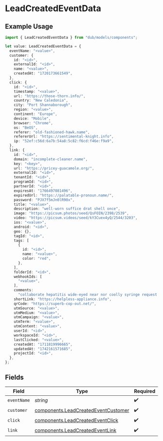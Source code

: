 # LeadCreatedEventData

## Example Usage

```typescript
import { LeadCreatedEventData } from "dub/models/components";

let value: LeadCreatedEventData = {
  eventName: "<value>",
  customer: {
    id: "<id>",
    externalId: "<id>",
    name: "<value>",
    createdAt: "1720173661549",
  },
  click: {
    id: "<id>",
    timestamp: "<value>",
    url: "https://those-thorn.info/",
    country: "New Caledonia",
    city: "Port Shannaborough",
    region: "<value>",
    continent: "Europe",
    device: "Mobile",
    browser: "Chrome",
    os: "BeOS",
    referer: "old-fashioned-hawk.name",
    refererUrl: "https://sentimental-knight.info",
    ip: "52ef:c56d:6a7b:54a8:5c82:f6cd:f46e:f9a9",
  },
  link: {
    id: "<id>",
    domain: "incomplete-cleaner.name",
    key: "<key>",
    url: "https://pricey-guacamole.org/",
    externalId: "<id>",
    tenantId: "<id>",
    programId: "<id>",
    partnerId: "<id>",
    expiresAt: "1766497081496",
    expiredUrl: "https://palatable-pronoun.name/",
    password: "PJX7f5mJn0lR90x",
    title: "<value>",
    description: "well-worn suffice drat shell once",
    image: "https://picsum.photos/seed/QsFOIN/2398/2539",
    video: "https://picsum.videos/seed/kY3Cuex4yQ/2544/3203",
    ios: "<value>",
    android: "<id>",
    geo: {},
    tagId: "<id>",
    tags: [
      {
        id: "<id>",
        name: "<value>",
        color: "red",
      },
    ],
    folderId: "<id>",
    webhookIds: [
      "<value>",
    ],
    comments:
      "collaborate hepatitis wide-eyed near nor coolly syringe request amid shady",
    shortLink: "https://helpless-appliance.info",
    qrCode: "https://superb-cop-out.net/",
    utmSource: "<value>",
    utmMedium: "<value>",
    utmCampaign: "<value>",
    utmTerm: "<value>",
    utmContent: "<value>",
    userId: "<id>",
    workspaceId: "<id>",
    lastClicked: "<value>",
    createdAt: "1711819996665",
    updatedAt: "1742161571685",
    projectId: "<id>",
  },
};
```

## Fields

| Field                                                                                      | Type                                                                                       | Required                                                                                   | Description                                                                                |
| ------------------------------------------------------------------------------------------ | ------------------------------------------------------------------------------------------ | ------------------------------------------------------------------------------------------ | ------------------------------------------------------------------------------------------ |
| `eventName`                                                                                | *string*                                                                                   | :heavy_check_mark:                                                                         | N/A                                                                                        |
| `customer`                                                                                 | [components.LeadCreatedEventCustomer](../../models/components/leadcreatedeventcustomer.md) | :heavy_check_mark:                                                                         | N/A                                                                                        |
| `click`                                                                                    | [components.LeadCreatedEventClick](../../models/components/leadcreatedeventclick.md)       | :heavy_check_mark:                                                                         | N/A                                                                                        |
| `link`                                                                                     | [components.LeadCreatedEventLink](../../models/components/leadcreatedeventlink.md)         | :heavy_check_mark:                                                                         | N/A                                                                                        |